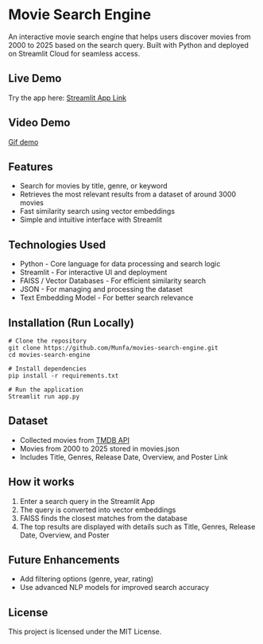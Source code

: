 # Movie Search Engine
An interactive movie search engine that helps users discover movies from 2000 to 2025 based on the search query. Built with Python and deployed on Streamlit Cloud for seamless access.

## Live Demo
Try the app here: [Streamlit App Link](https://movies-search-engine-nhm6kbag7wtb8ljrdboe7p.streamlit.app/)

## Video Demo
[Gif demo](search-movies.gif)

## Features
* Search for movies by title, genre, or keyword
* Retrieves the most relevant results from a dataset of around 3000 movies
* Fast similarity search using vector embeddings
* Simple and intuitive interface with Streamlit

## Technologies Used
* Python - Core language for data processing and search logic
* Streamlit - For interactive UI and deployment
* FAISS / Vector Databases - For efficient similarity search
* JSON - For managing and processing the dataset
* Text Embedding Model - For better search relevance

## Installation (Run Locally)
```
# Clone the repository
git clone https://github.com/Munfa/movies-search-engine.git
cd movies-search-engine

# Install dependencies
pip install -r requirements.txt

# Run the application
Streamlit run app.py
```

## Dataset
* Collected movies from [TMDB API](https://developer.themoviedb.org/docs/getting-started)
* Movies from 2000 to 2025 stored in movies.json
* Includes Title, Genres, Release Date, Overview, and Poster Link

## How it works
1. Enter a search query in the Streamlit App
2. The query is converted into vector embeddings
3. FAISS finds the closest matches from the database
4. The top results are displayed with details such as Title, Genres, Release Date, Overview, and Poster
 
## Future Enhancements
* Add filtering options (genre, year, rating)
* Use advanced NLP models for improved search accuracy
 
## License
This project is licensed under the MIT License.





